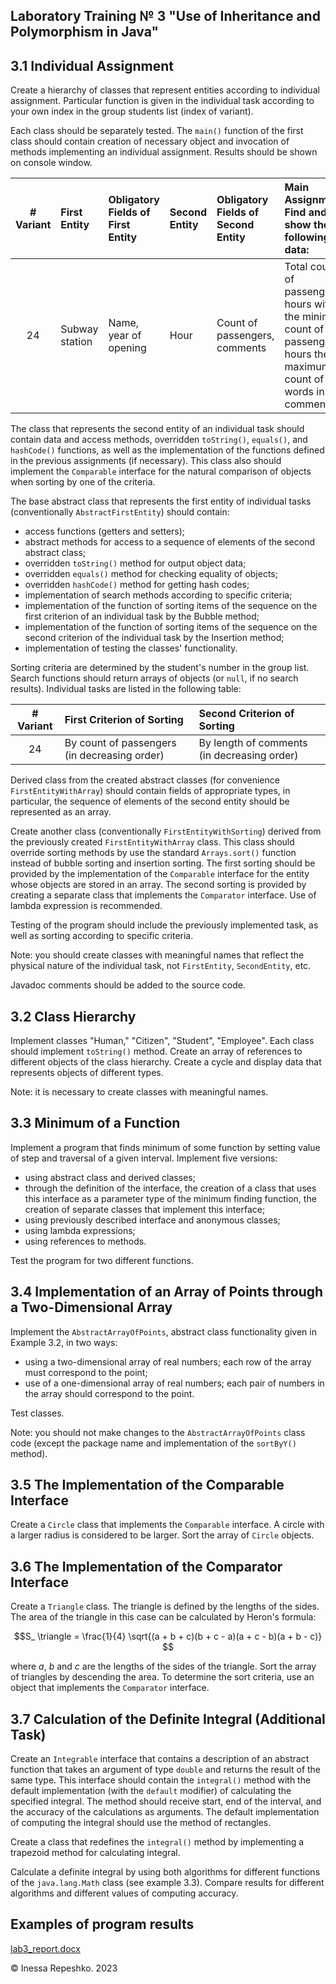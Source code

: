 ## Laboratory Training № 3 "Use of Inheritance and Polymorphism in Java"

## 3.1 Individual Assignment

Create a hierarchy of classes that represent entities according to individual assignment. Particular function is given in the individual task according to your own index in the group students list (index of variant).

Each class should be separately tested. The ```main()``` function of the first class should contain creation of necessary object and invocation of methods implementing an individual assignment. Results should be shown on console window.

| # Variant | First Entity   | Obligatory Fields of First Entity | Second Entity | Obligatory Fields of Second Entity | Main Assignment: Find and show the following data:                                                                  |
| :-------: | :------------- | :-------------------------------- | :------------ | :--------------------------------- | :------------------------------------------------------------------------------------------------------------------ |
| 24        | Subway station | Name, year of opening	           | Hour          | Count of passengers, comments	    | Total count of passengers, hours with the minimum count of passengers, hours the maximum count of words in comments |

The class that represents the second entity of an individual task should contain data and access methods, overridden ```toString()```, ```equals()```, and ```hashCode()``` functions, as well as the implementation of the functions defined in the previous assignments (if necessary). This class also should implement the ```Comparable``` interface for the natural comparison of objects when sorting by one of the criteria.

The base abstract class that represents the first entity of individual tasks (conventionally ```AbstractFirstEntity```) should contain:
* access functions (getters and setters);
* abstract methods for access to a sequence of elements of the second abstract class;
* overridden ```toString()``` method for output object data;
* overridden ```equals()``` method for checking equality of objects;
* overridden ```hashCode()``` method for getting hash codes;
* implementation of search methods according to specific criteria;
* implementation of the function of sorting items of the sequence on the first criterion of an individual task by the Bubble method;
* implementation of the function of sorting items of the sequence on the second criterion of the individual task by the Insertion method;
* implementation of testing the classes' functionality.

Sorting criteria are determined by the student's number in the group list. Search functions should return arrays of objects (or ```null```, if no search results). Individual tasks are listed in the following table:

| # Variant | First Criterion of Sorting                   | Second Criterion of Sorting                 |
| :-------: | :------------------------------------------- | :------------------------------------------ |
| 24        | By count of passengers (in decreasing order) | By length of comments (in decreasing order) |

Derived class from the created abstract classes (for convenience ```FirstEntityWithArray```) should contain fields of appropriate types, in particular, the sequence of elements of the second entity should be represented as an array.

Create another class (conventionally ```FirstEntityWithSorting```) derived from the previously created ```FirstEntityWithArray``` class. This class should override sorting methods by use the standard ```Arrays.sort()``` function instead of bubble sorting and insertion sorting. The first sorting should be provided by the implementation of the ```Comparable``` interface for the entity whose objects are stored in an array. The second sorting is provided by creating a separate class that implements the ```Comparator``` interface. Use of lambda expression is recommended.

Testing of the program should include the previously implemented task, as well as sorting according to specific criteria.

Note: you should create classes with meaningful names that reflect the physical nature of the individual task, not ```FirstEntity```, ```SecondEntity```, etc.

Javadoc comments should be added to the source code.

## 3.2 Class Hierarchy

Implement classes "Human," "Citizen", "Student", "Employee". Each class should implement ```toString()``` method. Create an array of references to different objects of the class hierarchy. Create a cycle and display data that represents objects of different types.

Note: it is necessary to create classes with meaningful names.

## 3.3 Minimum of a Function

Implement a program that finds minimum of some function by setting value of step and traversal of a given interval. Implement five versions:
* using abstract class and derived classes;
* through the definition of the interface, the creation of a class that uses this interface as a parameter type of the minimum finding function, the creation of separate classes that implement this interface;
* using previously described interface and anonymous classes;
* using lambda expressions;
* using references to methods.

Test the program for two different functions.

## 3.4 Implementation of an Array of Points through a Two-Dimensional Array

Implement the ```AbstractArrayOfPoints```, abstract class functionality given in Example 3.2, in two ways:
* using a two-dimensional array of real numbers; each row of the array must correspond to the point;
* use of a one-dimensional array of real numbers; each pair of numbers in the array should correspond to the point.

Test classes.

Note: you should not make changes to the ```AbstractArrayOfPoints``` class code (except the package name and implementation of the ```sortByY()``` method).

## 3.5 The Implementation of the Comparable Interface

Create a ```Circle``` class that implements the ```Comparable``` interface. A circle with a larger radius is considered to be larger. Sort the array of ```Circle``` objects.

## 3.6 The Implementation of the Comparator Interface

Create a ```Triangle``` class. The triangle is defined by the lengths of the sides. The area of the triangle in this case can be calculated by Heron's formula:

```math
S_ \triangle = \frac{1}{4} \sqrt{(a + b + c)(b + c - a)(a + c - b)(a + b - c)} 
```

where $`a`$, $`b`$ and $`c`$ are the lengths of the sides of the triangle. Sort the array of triangles by descending the area. To determine the sort criteria, use an object that implements the ```Comparator``` interface.

## 3.7 Calculation of the Definite Integral (Additional Task)

Create an ```Integrable``` interface that contains a description of an abstract function that takes an argument of type ```double``` and returns the result of the same type. This interface should contain the ```integral()``` method with the default implementation (with the ```default``` modifier) of calculating the specified integral. The method should receive start, end of the interval, and the accuracy of the calculations as arguments. The default implementation of computing the integral should use the method of rectangles.

Create a class that redefines the ```integral()``` method by implementing a trapezoid method for calculating integral.

Calculate a definite integral by using both algorithms for different functions of the ```java.lang.Math``` class (see example 3.3). Compare results for different algorithms and different values of computing accuracy.

## Examples of program results

[lab3_report.docx](https://github.com/InessaRepeshko/java-programming/blob/main/part-1-fundamentals-of-java-programming/lab3/lab3_report.docx)

© Inessa Repeshko. 2023
